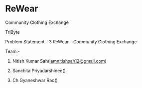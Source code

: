 # ReWear
Community Clothing Exchange

TriByte

Problem Statement - 3
ReWear – Community Clothing Exchange

Team:-

1. Nitish Kumar Sah(iamnitishsah12@gmail.com)

2. Sanchita Priyadarshinee()

3. Ch Gyaneshwar Rao()